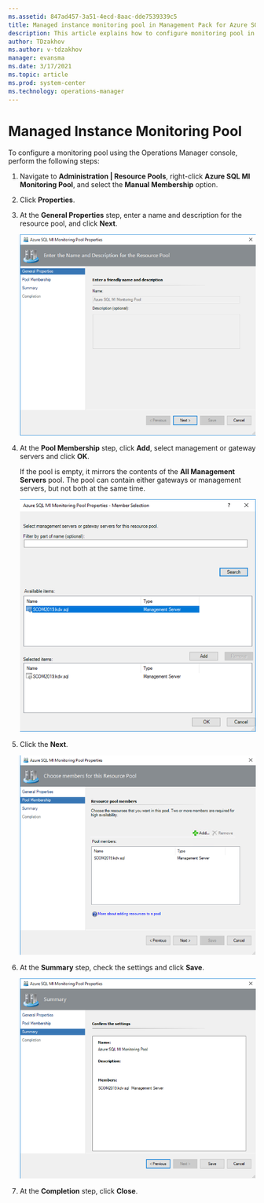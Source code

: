 ```yaml
---
ms.assetid: 847ad457-3a51-4ecd-8aac-dde7539339c5
title: Managed instance monitoring pool in Management Pack for Azure SQL Managed Instance
description: This article explains how to configure monitoring pool in Management Pack for Azure SQL Managed Instance
author: TDzakhov
ms.author: v-tdzakhov
manager: evansma
ms.date: 3/17/2021
ms.topic: article
ms.prod: system-center
ms.technology: operations-manager
---
```


# Managed Instance Monitoring Pool

To configure a monitoring pool using the Operations Manager console, perform the following steps:

1. Navigate to **Administration | Resource Pools**, right-click **Azure SQL MI Monitoring Pool**, and select the **Manual Membership** option.

2. Click **Properties**.

3. At the **General Properties** step, enter a name and description for the resource pool, and click **Next**.

    ![Configure general properties](./media/managed-instance-management-pack/resource-pool-name-and-description.png)

4. At the **Pool Membership** step, click **Add**, select management or gateway servers and click **OK**.

    If the pool is empty, it mirrors the contents of the **All Management Servers** pool. The pool can contain either gateways or management servers, but not both at the same time.

    ![Configure pool membership](./media/managed-instance-management-pack/selecting-servers.png)

5. Click the **Next**.

    ![Review added members](./media/managed-instance-management-pack/resource-and-members.png)

6. At the **Summary** step, check the settings and click **Save**.

    ![Review summary information](./media/managed-instance-management-pack/summary-pool.png)

7. At the **Completion** step, click **Close**.